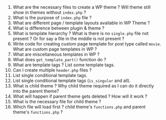 1. What are the necessary files to create a WP theme ? Will theme still show in themes without `index.php` ?
2. What is the purpose of `index.php` file ?
3. What are different page / template layouts available in WP Theme ?
4. What is difference between plugin & theme ?
5. What is template hierarchy ? What is there is no `single.php` file not present ? Or for say a file in the middle is not present ?
6. Write code for creating custom page template for post type called `movie`. What are custom page templates in WP ?
7. What are miscellaneous templates in WP ?
8. What does `get_template_part()` function do ?
9. What are template tags ? List some template tags.
10. Can I create multiple `header.php` files ?
11. List single conditional template tags.
12. List single conditional template tags (`is_singular` and all).
13. What is child theme ? Why child theme required as I can do it directly into the parent theme?
14. What will happen if parent theme gets deleted ? How will it work ?
15. What is the necessary file for child theme ?
16. Which file will load first ? child theme's `functions.php` and parent theme's `functions.php` ?